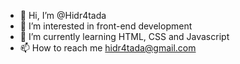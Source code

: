 - 👋 Hi, I’m @Hidr4tada
- 👀 I’m interested in front-end development
- 🌱 I’m currently learning HTML, CSS and Javascript
- 📫 How to reach me hidr4tada@gmail.com

<!---
Hidr4tada/Hidr4tada is a ✨ special ✨ repository because its `README.md` (this file) appears on your GitHub profile.
You can click the Preview link to take a look at your changes.
--->
